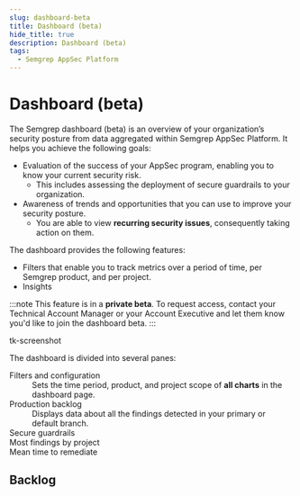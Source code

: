 ```yaml
---
slug: dashboard-beta
title: Dashboard (beta)
hide_title: true
description: Dashboard (beta)
tags:
  - Semgrep AppSec Platform
---
```


# Dashboard (beta)

The Semgrep dashboard (beta) is an overview of your organization’s security posture from data aggregated within Semgrep AppSec Platform. It helps you achieve the following goals:

- Evaluation of the success of your AppSec program, enabling you to know your current security risk.
  - This includes assessing the deployment of secure guardrails to your organization.
- Awareness of trends and opportunities that you can use to improve your security posture.
  - You are able to view **recurring security issues**, consequently taking action on them.

The dashboard provides the following features:

- Filters that enable you to track metrics over a period of time, per Semgrep product, and per project.
- Insights

:::note
This feature is in a **private beta**. To request access, contact your Technical Account Manager or your Account Executive and let them know you'd like to join the dashboard beta.
:::

tk-screenshot

The dashboard is divided into several panes:

<dl>
<dt>Filters and configuration</dt>
<dd>Sets the time period, product, and project scope of <strong>all charts</strong> in the dashboard page.</dd>
<dt>Production backlog</dt>
<dd>Displays data about all the findings detected in your primary or default branch.</dd>
<dt>Secure guardrails</dt>
<dd></dd>
<dt>Most findings by project</dt>
<dd></dd>
<dt>Mean time to remediate</dt><!-- Median open finding age -->
<dd></dd>
</dl>

## Backlog
